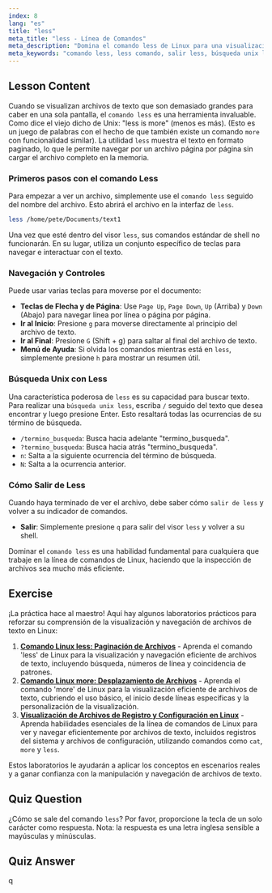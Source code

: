 ```yaml
---
index: 8
lang: "es"
title: "less"
meta_title: "less - Línea de Comandos"
meta_description: "Domina el comando less de Linux para una visualización eficiente de archivos de texto. Esta guía cubre cómo usar el comando less, navegar, realizar una búsqueda unix less y cómo salir de less."
meta_keywords: "comando less, less comando, salir less, búsqueda unix less, linux less, ver archivos de texto, navegar archivos, línea de comandos linux"
---
```


## Lesson Content

Cuando se visualizan archivos de texto que son demasiado grandes para caber en una sola pantalla, el `comando less` es una herramienta invaluable. Como dice el viejo dicho de Unix: "less is more" (menos es más). (Esto es un juego de palabras con el hecho de que también existe un comando `more` con funcionalidad similar). La utilidad `less` muestra el texto en formato paginado, lo que le permite navegar por un archivo página por página sin cargar el archivo completo en la memoria.

### Primeros pasos con el comando Less

Para empezar a ver un archivo, simplemente use el `comando less` seguido del nombre del archivo. Esto abrirá el archivo en la interfaz de `less`.

```bash
less /home/pete/Documents/text1
```

Una vez que esté dentro del visor `less`, sus comandos estándar de shell no funcionarán. En su lugar, utiliza un conjunto específico de teclas para navegar e interactuar con el texto.

### Navegación y Controles

Puede usar varias teclas para moverse por el documento:

- **Teclas de Flecha y de Página**: Use `Page Up`, `Page Down`, `Up` (Arriba) y `Down` (Abajo) para navegar línea por línea o página por página.
- **Ir al Inicio**: Presione `g` para moverse directamente al principio del archivo de texto.
- **Ir al Final**: Presione `G` (Shift + g) para saltar al final del archivo de texto.
- **Menú de Ayuda**: Si olvida los comandos mientras está en `less`, simplemente presione `h` para mostrar un resumen útil.

### Búsqueda Unix con Less

Una característica poderosa de `less` es su capacidad para buscar texto. Para realizar una `búsqueda unix less`, escriba `/` seguido del texto que desea encontrar y luego presione Enter. Esto resaltará todas las ocurrencias de su término de búsqueda.

- `/termino_busqueda`: Busca hacia adelante "termino_busqueda".
- `?termino_busqueda`: Busca hacia atrás "termino_busqueda".
- `n`: Salta a la siguiente ocurrencia del término de búsqueda.
- `N`: Salta a la ocurrencia anterior.

### Cómo Salir de Less

Cuando haya terminado de ver el archivo, debe saber cómo `salir de less` y volver a su indicador de comandos.

- **Salir**: Simplemente presione `q` para salir del visor `less` y volver a su shell.

Dominar el `comando less` es una habilidad fundamental para cualquiera que trabaje en la línea de comandos de Linux, haciendo que la inspección de archivos sea mucho más eficiente.

## Exercise

¡La práctica hace al maestro! Aquí hay algunos laboratorios prácticos para reforzar su comprensión de la visualización y navegación de archivos de texto en Linux:

1. **[Comando Linux less: Paginación de Archivos](https://labex.io/es/labs/linux-linux-less-command-file-paging-214301)** - Aprenda el comando 'less' de Linux para la visualización y navegación eficiente de archivos de texto, incluyendo búsqueda, números de línea y coincidencia de patrones.
2. **[Comando Linux more: Desplazamiento de Archivos](https://labex.io/es/labs/linux-linux-more-command-file-scrolling-214299)** - Aprenda el comando 'more' de Linux para la visualización eficiente de archivos de texto, cubriendo el uso básico, el inicio desde líneas específicas y la personalización de la visualización.
3. **[Visualización de Archivos de Registro y Configuración en Linux](https://labex.io/es/labs/linux-viewing-log-and-configuration-files-in-linux-387914)** - Aprenda habilidades esenciales de la línea de comandos de Linux para ver y navegar eficientemente por archivos de texto, incluidos registros del sistema y archivos de configuración, utilizando comandos como `cat`, `more` y `less`.

Estos laboratorios le ayudarán a aplicar los conceptos en escenarios reales y a ganar confianza con la manipulación y navegación de archivos de texto.

## Quiz Question

¿Cómo se sale del comando `less`? Por favor, proporcione la tecla de un solo carácter como respuesta. Nota: la respuesta es una letra inglesa sensible a mayúsculas y minúsculas.

## Quiz Answer

q
